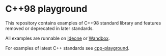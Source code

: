 # C++98 playground
This repository contains examples of C++98 standard library and features removed or deprecated in later standards.

All examples are runnable on [Ideone](https://ideone.com/) or [Wandbox](https://wandbox.org/).

For examples of latest C++ standards see [cpp-playground](https://github.com/danielkrupinski/cpp-playground).
